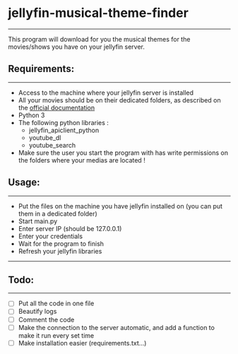 # jellyfin-musical-theme-finder

---

This program will download for you the musical themes for the movies/shows you have on your jellyfin server.

## Requirements:

---

- Access to the machine where your jellyfin server is installed
- All your movies should be on their dedicated folders, as described on the [official documentation](https://jellyfin.org/docs/general/server/media/movies)
- Python 3
- The following python libraries :
  - jellyfin_apiclient_python
  - youtube_dl
  - youtube_search
- Make sure the user you start the program with has write permissions on the folders where your medias are located !

## Usage:

---

- Put the files on the machine you have jellyfin installed on (you can put them in a dedicated folder)
- Start main.py
- Enter server IP (should be 127.0.0.1)
- Enter your credentials
- Wait for the program to finish 
- Refresh your jellyfin libraries 

---

## Todo:

---

- [ ] Put all the code in one file
- [ ] Beautify logs
- [ ] Comment the code
- [ ] Make the connection to the server automatic, and add a function to make it run every set time
- [ ] Make installation easier (requirements.txt...)